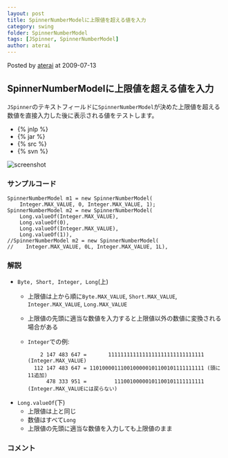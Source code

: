 ```yaml
---
layout: post
title: SpinnerNumberModelに上限値を超える値を入力
category: swing
folder: SpinnerNumberModel
tags: [JSpinner, SpinnerNumberModel]
author: aterai
---
```


Posted by [aterai](http://terai.xrea.jp/aterai.html) at 2009-07-13

## SpinnerNumberModelに上限値を超える値を入力
`JSpinner`のテキストフィールドに`SpinnerNumberModel`が決めた上限値を超える数値を直接入力した後に表示される値をテストします。

- {% jnlp %}
- {% jar %}
- {% src %}
- {% svn %}

<!-- dummy comment line for breaking list -->

![screenshot](http://lh3.ggpht.com/_9Z4BYR88imo/TQTTrfKZbaI/AAAAAAAAAk0/znT8goHx2Es/s800/SpinnerNumberModel.png)

### サンプルコード
<pre class="prettyprint"><code>SpinnerNumberModel m1 = new SpinnerNumberModel(
    Integer.MAX_VALUE, 0, Integer.MAX_VALUE, 1);
SpinnerNumberModel m2 = new SpinnerNumberModel(
    Long.valueOf(Integer.MAX_VALUE),
    Long.valueOf(0),
    Long.valueOf(Integer.MAX_VALUE),
    Long.valueOf(1)),
//SpinnerNumberModel m2 = new SpinnerNumberModel(
//    Integer.MAX_VALUE, 0L, Integer.MAX_VALUE, 1L),
</code></pre>

### 解説
- `Byte, Short, Integer, Long`(上)
    - 上限値は上から順に`Byte.MAX_VALUE`, `Short.MAX_VALUE`, `Integer.MAX_VALUE`, `Long.MAX_VALUE`
    - 上限値の先頭に適当な数値を入力すると上限値以外の数値に変換される場合がある
    - `Integer`での例:
    
    		  2 147 483 647 =       1111111111111111111111111111111 (Integer.MAX_VALUE)
    		112 147 483 647 = 1101000011100100000101100101111111111 (頭に11追加)
    		    478 333 951 =         11100100000101100101111111111 (Integer.MAX_VALUEには戻らない)
- `Long.valueOf`(下)
    - 上限値は上と同じ
    - 数値はすべて`Long`
    - 上限値の先頭に適当な数値を入力しても上限値のまま

<!-- dummy comment line for breaking list -->

### コメント
